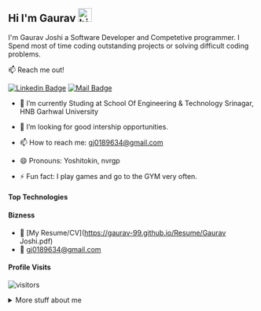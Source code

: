 ## Hi I'm Gaurav <img src="https://user-images.githubusercontent.com/1303154/88677602-1635ba80-d120-11ea-84d8-d263ba5fc3c0.gif" width="28px" alt="hi">

I'm Gaurav Joshi a Software Developer and Competetive programmer. I Spend most of time coding outstanding projects or solving difficult coding problems.

:mailbox: Reach me out!

 [![Linkedin Badge](https://img.shields.io/badge/-Gaurav-0e76a8?style=flat&labelColor=0e76a8&logo=linkedin&logoColor=white)](https://www.linkedin.com/in/gaurav-joshi-a41686150/) [![Mail Badge](https://img.shields.io/badge/-gaurav-c0392b?style=flat&labelColor=c0392b&logo=gmail&logoColor=white)](mailto:gj0189634@gmail.com)

<!-- TODO: Add last video link -->

- 🔭 I’m currently Studing at School Of Engineering & Technology Srinagar, HNB Garhwal University

- 🤔 I’m looking for good intership opportunities.
- 📫 How to reach me: gj0189634@gmail.com
- 😄 Pronouns: Yoshitokin, nvrgp
- ⚡ Fun fact: I play games and go to the GYM very often.

#### Top Technologies

<!-- TODO: Make technologies links takes you to repositories -->


#### Bizness
- :paperclip: [My Resume/CV](https://gaurav-99.github.io/Resume/Gaurav Joshi.pdf)
- :email: gj0189634@gmail.com


#### Profile Visits 

![visitors](https://visitor-badge.glitch.me/badge?page_id=Gaurav-99.Gaurav-99)

<details>
<summary>
  More stuff about me
</summary>

<br >

#### Coding Stats

 ###

#### Github Stats

![Gaurav's github stats](https://github-readme-stats.vercel.app/api?username=Gaurav-99&count_private=true&theme=tokyonight&hide=contribs,prs)

</details>
